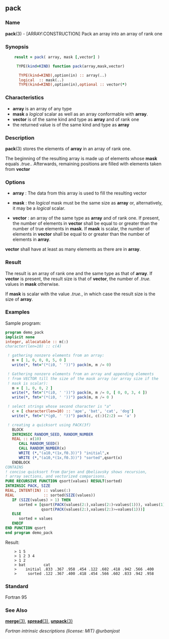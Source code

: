 ## pack

### **Name**

**pack**(3) - \[ARRAY:CONSTRUCTION\] Pack an array into an array of rank one

### **Synopsis**
```fortran
    result = pack( array, mask [,vector] )
```
```fortran
     TYPE(kind=KIND) function pack(array,mask,vector)

      TYPE(kind=KIND),option(in) :: array(..)
      logical  :: mask(..)
      TYPE(kind=KIND),option(in),optional :: vector(*)
```
### **Characteristics**

  - **array** is an array of any type
  - **mask** a _logical_ scalar as well as an array conformable with **array**.
  - **vector** is of the same kind and type as **array** and of rank one
  - the returned value is of the same kind and type as **array**

### **Description**

  **pack**(3) stores the elements of **array** in an array of rank one.

  The beginning of the resulting array is made up of elements whose
  **mask** equals _.true._. Afterwards, remaining positions are filled with elements
  taken from **vector**

### **Options**

- **array**
  : The data from this array is used to fill the resulting vector

- **mask**
  : the _logical_ mask must be the same size as **array** or,
  alternatively, it may be a _logical_ scalar.

- **vector**
  : an array of the same type as **array** and of rank
  one. If present, the number of elements in **vector** shall be equal to
  or greater than the number of true elements in **mask**. If **mask** is
  scalar, the number of elements in **vector** shall be equal to or
  greater than the number of elements in **array**.

**vector** shall have at least as many elements as there are in **array**.

### **Result**

The result is an array of rank one and the same type as that of **array**.
If **vector** is present, the result size is that of **vector**, the number of
_.true._ values in **mask** otherwise.

If **mask** is scalar with the value _.true._, in which case the result
size is the size of **array**.

### **Examples**

Sample program:

```fortran
program demo_pack
implicit none
integer, allocatable :: m(:)
character(len=10) :: c(4)

 ! gathering nonzero elements from an array:
   m = [ 1, 0, 0, 0, 5, 0 ]
   write(*, fmt="(*(i0, ' '))") pack(m, m /= 0)

 ! Gathering nonzero elements from an array and appending elements
 ! from VECTOR till the size of the mask array (or array size if the
 ! mask is scalar):
   m = [ 1, 0, 0, 2 ]
   write(*, fmt="(*(i0, ' '))") pack(m, m /= 0, [ 0, 0, 3, 4 ])
   write(*, fmt="(*(i0, ' '))") pack(m, m /= 0 )

 ! select strings whose second character is "a"
   c = [ character(len=10) :: 'ape', 'bat', 'cat', 'dog']
   write(*, fmt="(*(g0, ' '))") pack(c, c(:)(2:2) == 'a' )

 ! creating a quicksort using PACK(3f)
   BLOCK
   INTRINSIC RANDOM_SEED, RANDOM_NUMBER
   REAL :: x(10)
      CALL RANDOM_SEED()
      CALL RANDOM_NUMBER(x)
      WRITE (*,"(a10,*(1x,f0.3))") "initial",x
      WRITE (*,"(a10,*(1x,f0.3))") "sorted",qsort(x)
   ENDBLOCK
CONTAINS
! concise quicksort from @arjen and @beliavsky shows recursion,
! array sections, and vectorized comparisons. 
PURE RECURSIVE FUNCTION qsort(values) RESULT(sorted)
INTRINSIC PACK, SIZE
REAL, INTENT(IN) :: values(:)
REAL             :: sorted(SIZE(values))
   IF (SIZE(values) > 1) THEN
      sorted = [qsort(PACK(values(2:),values(2:)<values(1))), values(1), &
                qsort(PACK(values(2:),values(2:)>=values(1)))]
   ELSE
      sorted = values
   ENDIF
END FUNCTION qsort
end program demo_pack
```
Result:
```text
    > 1 5 
    > 1 2 3 4 
    > 1 2 
    > bat        cat        
    >    initial .833 .367 .958 .454 .122 .602 .418 .942 .566 .400
    >     sorted .122 .367 .400 .418 .454 .566 .602 .833 .942 .958
```
### **Standard**

Fortran 95

### **See Also**

[**merge**(3)](#merge),
[**spread**(3)](#spread),
[**unpack**(3)](#unpack)

 _Fortran intrinsic descriptions (license: MIT) \@urbanjost_
